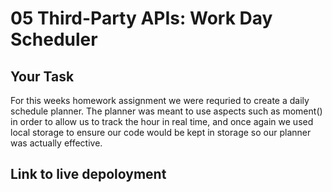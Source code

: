 # 05 Third-Party APIs: Work Day Scheduler

## Your Task

For this weeks homework assignment we were requried to create a daily schedule planner. The planner was meant to use aspects such as moment() in order to allow us to track the hour in real time, and once again we used local storage to ensure our code would be kept in storage so our planner was actually effective.

## Link to live depoloyment
